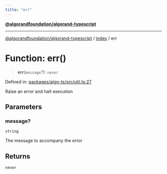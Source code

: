 ```yaml
---
title: "err"
---
```


[**@algorandfoundation/algorand-typescript**](../../README.md)

***

[@algorandfoundation/algorand-typescript](../../README.md) / [index](../README.md) / err

# Function: err()

> **err**(`message`?): `never`

Defined in: [packages/algo-ts/src/util.ts:27](https://github.com/algorandfoundation/puya-ts/blob/main/packages/algo-ts/src/util.ts#L27)

Raise an error and halt execution

## Parameters

### message?

`string`

The message to accompany the error

## Returns

`never`
